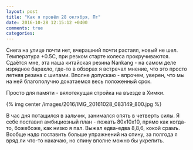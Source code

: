 ```yaml
---
layout: post
title: "Как я провёл 28 октября, Пт"
date: 2016-10-28 12:15:12 +0400
comments: true
categories: 
---
```

Снега на улице почти нет, вчерашний почти растаял, новый не шел. Температура +0.5С, при резком старте колеса прокручиваются. Сдаётся мне, эта наша китайская резина Nankang - на самом деле изрядное барахло, где-то в обзорах я встречал мнение, что это просто летняя резина с шипами. Вполне допускаю - впрочем, уверен, что мы на ней благополучно докатаемся весь положенный срок. 

Просто для памяти - вялотекущая стройка на въезде в Химки.

{% img center /images/2016/IMG_20161028_083149_800.jpg %}

В час дня потащился в зальчик, занимался опять в четверть силы. Я себе поставил амбициозный план - пожать 80х10х10, прямо как когда-то, божебоже, как низко я пал. Выжал едва-едва 8,8,6, кокой срамъ. Вообще надо поставить больше упражнений на спину, за полгода я вряд ли что-то накачаю, но спину вполне можно бы укрепить.


